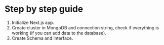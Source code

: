 # Step by step guide

1. Initialize Next.js app.
2. Create cluster in MongoDB and connection string, check if everything is working (if you can add data to the database).
3. Create Schema and Interface.

